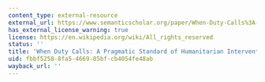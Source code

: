 ```yaml
---
content_type: external-resource
external_url: https://www.semanticscholar.org/paper/When-Duty-Calls%3A-A-Pragmatic-Standard-of-Pape/991e2ef0d98721eec224f30b9675e0b958822605
has_external_license_warning: true
license: https://en.wikipedia.org/wiki/All_rights_reserved
status: ''
title: 'When Duty Calls: A Pragmatic Standard of Humanitarian Intervention'
uid: fbbf5258-8fa5-4669-85bf-cb4054fe48ab
wayback_url: ''
---
```

